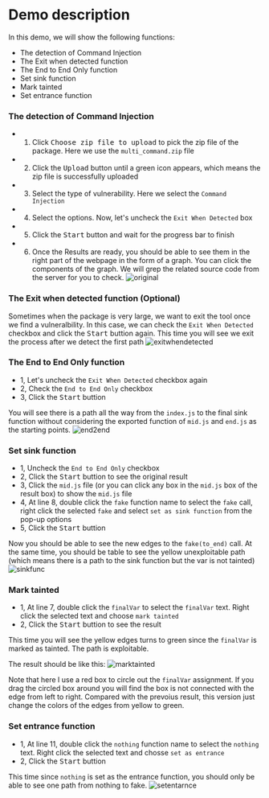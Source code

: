 # Demo description


In this demo, we will show the following functions:

- The detection of Command Injection
- The Exit when detected function
- The End to End Only function
- Set sink function
- Mark tainted
- Set entrance function


### The detection of Command Injection
- 1. Click <kbd>Choose zip file to upload</kbd> to pick the zip file of the package. Here we use the `multi_command.zip` file
- 2. Click the <kbd>Upload</kbd> button until a green icon appears, which means the zip file is successfully uploaded
- 3. Select the type of vulnerability. Here we select the `Command Injection`
- 4. Select the options. Now, let's uncheck the `Exit When Detected` box
- 5. Click the  <kbd>Start</kbd> button and wait for the progress bar to finish
- 6. Once the Results are ready, you should be able to see them in the right part of the webpage in the form of a graph. You can click the components of the graph. We will grep the related source code from the server for you to check.
![original](./pics/original.png)

### The Exit when detected function (Optional)
Sometimes when the package is very large, we want to exit the tool once we find a vulneralbility. In this case, we can check the `Exit When Detected` checkbox and click the <kbd>Start</kbd> buttion again. This time you will see we exit the process after we detect the first path
![exitwhendetected](./pics/exitwhendetected.png)

### The End to End Only function
- 1, Let's uncheck the `Exit When Detected` checkbox again
- 2, Check the `End to End Only` checkbox
- 3, Click the <kbd>Start</kbd> buttion

You will see there is a path all the way from the `index.js` to the final sink function without considering the exported function of `mid.js` and `end.js` as the starting points. 
![end2end](./pics/end2end.png)

### Set sink function

- 1, Uncheck the `End to End Only` checkbox
- 2, Click the <kbd>Start</kbd> buttion to see the original result
- 3, Click the `mid.js` file (or you can click any box in the `mid.js` box of the result box) to show the `mid.js` file
- 4, At line 8, double click the `fake` function name to select the `fake` call, right click the selected `fake` and select `set as sink function` from the pop-up options
- 5, Click the <kbd>Start</kbd> buttion

Now you should be able to see the new edges to the `fake(to_end)` call. At the same time, you should be table to see the yellow unexploitable path (which means there is a path to the sink function but the var is not tainted) ![sinkfunc](./pics/sinkfunc.png)

### Mark tainted

- 1, At line 7, double click the `finalVar` to select the `finalVar` text. Right click the selected text and choose `mark tainted`
- 2, Click the <kbd>Start</kbd> buttion to see the result

This time you will see the yellow edges turns to green since the `finalVar` is marked as tainted. The path is exploitable.

The result should be like this:
![marktainted](./pics/marktainted.png)

Note that here I use a red box to circle out the `finalVar` assignment. If you drag the circled box around you will find the box is not connected with the edge from left to right. Compared with the prevoius result, this version just change the colors of the edges from yellow to green. 

### Set entrance function

- 1, At line 11, double click the `nothing` function name to select the `nothing` text. Right click the selected text and chosse `set as entrance`
- 2, Click the <kbd>Start</kbd> buttion

This time since `nothing` is set as the entrance function, you should only be able to see one path from nothing to fake. ![setentarnce](./pics/setentrance.png)

